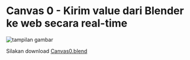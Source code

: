 # Canvas 0 - Kirim value dari Blender ke web secara real-time  
![tampilan gambar](gerakkan20%realtime.gif)  

Silakan download [Canvas0.blend](https://github.com/AngkasaMuhammad/Kumpulan-Content/blob/93a172a3e097695ff47e89e0a034b9b18f9af072/content/Canvas0/Canvas0.blend)  
